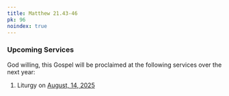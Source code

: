 ```yaml
---
title: Matthew 21.43-46
pk: 96
noindex: true
---
```


### Upcoming Services

God willing, this Gospel will be proclaimed at the following services over the next year:


1. Liturgy on [August, 14, 2025](https://orthocal.info/readings/gregorian/2025/08/14/)
